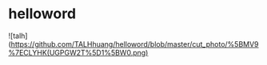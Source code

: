 # helloword
![talh](https://github.com/TALHhuang/helloword/blob/master/cut_photo/%5BMV9%7ECLYHK(UGPGW2T%5D1%5BW0.png)
